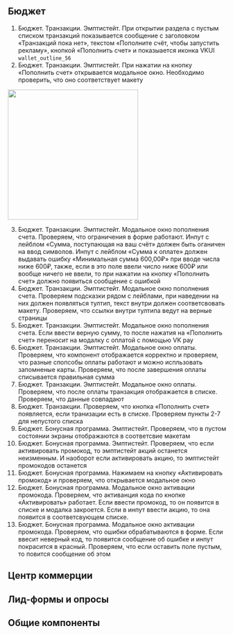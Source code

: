 ## Бюджет
1. Бюджет. Транзакции. Эмптистейт. При открытии раздела с пустым списком транзакций показывается сообщение с заголовком «Транзакций пока нет», текстом «Пополните счёт, чтобы запустить рекламу», кнопкой «Пополнить счет» и показыается иконка VKUI `wallet_outline_56`
2. Бюджет. Транзакции. Эмптистейт. При нажатии на кнопку «Пополнить счет» открывается модальное окно. Необходимо проверить, что оно соответствует макету 
<img src="https://github.com/user-attachments/assets/7d73637a-8c55-4223-b341-25da8181fd57" width=300px>

3. Бюджет. Транзакции. Эмптистейт. Модальное окно пополнения счета. Проверяем, что ограничения в форме работают. Инпут с лейблом «Сумма, поступающая на ваш счёт» должен быть оганичен на ввод символов. Инпут с лейблом «Cумма к оплате» должен выдавать ошибку «Минимальная сумма 600,00₽» при вводе числа ниже 600₽, также, если в это поле ввели число ниже 600₽ или вообще ничего не ввели, то при нажатии на кнопку «Пополнить счет» должно появиться сообщение с ошибкой
4. Бюджет. Транзакции. Эмптистейт. Модальное окно пополнения счета. Проверяем подсказки рядом с лейблами, при наведении на них должен появляться тултип, текст внутри должен соответсвовать макету. Проверяем, что ссылки внутри тултипа ведут на верные страницы
5. Бюджет. Транзакции. Эмптистейт. Модальное окно пополнения счета. Если ввести верную сумму, то после нажатия на «Пополнить счет» переносит на модалку с оплатой с помощью VK pay
6. Бюджет. Транзакции. Эмптистейт. Модальное окно оплаты. Проверяем, что компонент отображается корректно и проверяем, что разные спопсобы оплаты работают и можно испльзовать запомненые карты. Проверяем, что после завершения оплаты списывается правильная сумма
7. Бюджет. Транзакции. Эмптистейт. Модальное окно оплаты. Проверяем, что после оплаты транзакция отображается в списке. Проверяем, что данные совпадают
8. Бюджет. Транзакции. Проверяем, что кнопка «Пополнить счет» появляется, если транизации есть в списке. Проверяем пункты 2-7 для непустого списка
9. Бюджет. Бонусная программа. Эмптистейт. Проверяем, что в пустом состоянии экраны отображаются в соответсвие макетам
10. Бюджет. Бонусная программа. Эмптистейт. Проверяем, что если активировать промокод, то эмптистейт акций останется неизменным. И наоборот если активировать акцию, то эмптистейт промокодов останется
11. Бюджет. Бонусная программа. Нажимаем на кнопку «Активировать промокод» и проверяем, что открывается модальное окно
12. Бюджет. Бонусная программа. Модальное окно активации промокода. Проверяем, что активанция кода по кнопке «Активировать» работает. Если ввести промокод, то он появится в списке и модалка закроется. Если в инпут ввести акцию, то она появится в соответсвующем списке.
13. Бюджет. Бонусная программа. Модальное окно активации промокода. Проверяем, что ошибки обрабатываются в форме. Если ввесит неверный код, то появится сообщение об ошибке и инпут покрасится в красный. Проверяем, что если оставить поле пустым, то повится сообщение об этом

## Центр коммерции

## Лид-формы и опросы

## Общие компоненты
